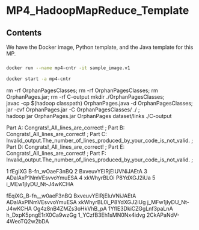 # MP4_HadoopMapReduce_Template

## Contents
We have the Docker image, Python template, and the Java template for this MP.


###

```bash
docker run --name mp4-cntr -it sample_image.v1

docker start -a mp4-cntr
```

rm -rf OrphanPagesClasses; rm -rf OrphanPagesClasses; rm OrphanPages.jar; rm -rf C-output
mkdir ./OrphanPagesClasses; \
javac -cp $(hadoop classpath) OrphanPages.java -d OrphanPagesClasses; \
jar -cvf OrphanPages.jar -C OrphanPagesClasses/ ./ ; \
hadoop jar OrphanPages.jar OrphanPages dataset/links ./C-output


Part A: Congrats!_All_lines_are_correct!      ;
Part B: Congrats!_All_lines_are_correct!      ;
Part C: Invalid_output.The_number_of_lines_produced_by_your_code_is_not_valid.      ;
Part D: Congrats!_All_lines_are_correct!      ;
Part E: Congrats!_All_lines_are_correct!      ;
Part F: Invalid_output.The_number_of_lines_produced_by_your_code_is_not_valid.      ;




1 fEgiXG B-fn_wOaeF3nBQ
2
BxveuvYEIRjEIUVNiJAEtA
3
ADalAxP1NmVEsvvoYmuESA
4
xkWhyrBLOi P8YdXGJ2iUa
5 i_MEw1jIyDU_Nt-J4wKCHA

fEqiXG_B-fn__w0aeF3nBQ
BxveuvYElRjEIuVNiJAEtA
ADalAxPlNmVEsvvoYmuESA
xkWhyrBL0i_P8YdXGJ2iUg
j_MFw1jIyDU_Nt-J4wKCHA
Og4z8nB4ZMZs3oHkVhB_pA
1YflE3DkiCZGgLnf3paLnA
h_DxpK5pngE1rX0Ca9wzGg
1_YCzfB3Eh1sMN0Nx4idvg
2CkAPaNdV-4WeoTQ2w2bDA